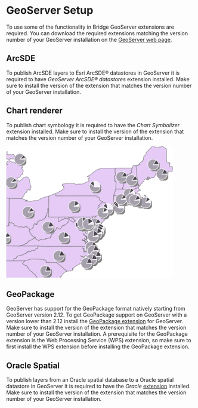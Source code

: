 # GeoServer Setup


To use some of the functionality in Bridge GeoServer extensions are
required. You can download the required extensions matching the version
number of your GeoServer installation on the [GeoServer web page](http://geoserver.org/download/).

## ArcSDE

To publish ArcSDE layers to Esri ArcSDE® datastores in GeoServer it is
required to have *GeoServer ArcSDE® datastores* extension installed.
Make sure to install the version of the extension that matches the
version number of your GeoServer installation.

## Chart renderer

To publish chart symbology it is required to have the *Chart Symbolizer*
extension installed. Make sure to install the version of the extension
that matches the version number of your GeoServer installation.

![](./img/charts.png)

## GeoPackage

GeoServer has support for the GeoPackage format natively starting from
GeoServer version 2.12. To get GeoPackage support on GeoServer with a
version lower than 2.12 install the [GeoPackage
extension](http://docs.geoserver.org/latest/en/user/community/geopkg/)
for GeoServer. Make sure to install the version of the extension that
matches the version number of your GeoServer installation. A
prerequisite for the GeoPackage extension is the Web Processing Service
(WPS) extension, so make sure to first install the WPS extension before
installing the GeoPackage extension.

## Oracle Spatial

To publish layers from an Oracle spatial database to a Oracle spatial
datastore in GeoServer it is required to have the *Oracle*
[extension](http://docs.geoserver.org/latest/en/user/data/database/oracle.html)
installed. Make sure to install the version of the extension that
matches the version number of your GeoServer installation.

